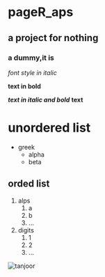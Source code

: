 # pageR_aps
## a project for nothing
### a dummy,it is
*font style in italic*

**text in  bold**

***text in italic and bold***
****text****
# unordered list
* greek
  * alpha
  * beta
## orded list
1. alps
   1. a
   2. b 
   3. ...
2. digits
   1. 1
   2. 2
   3. ...


![tanjoor](https://media-cdn.tripadvisor.com/media/photo-s/15/76/6f/3c/brihadeeswara-temple.jpg)
